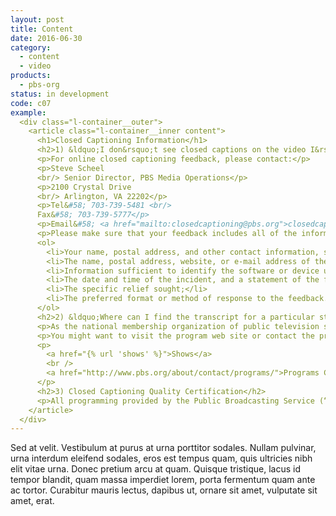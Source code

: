 ```yaml
---
layout: post
title: Content
date: 2016-06-30
category:
  - content
  - video
products:
  - pbs-org
status: in development
code: c07
example:
  <div class="l-container__outer">
    <article class="l-container__inner content">
      <h1>Closed Captioning Information</h1>
      <h2>1) &ldquo;I don&rsquo;t see closed captions on the video I&rsquo;m watching&rdquo;</h2>
      <p>For online closed captioning feedback, please contact:</p>
      <p>Steve Scheel
      <br/> Senior Director, PBS Media Operations</p>
      <p>2100 Crystal Drive
      <br/> Arlington, VA 22202</p>
      <p>Tel&#58; 703-739-5481 <br/>
      Fax&#58; 703-739-5777</p>
      <p>Email&#58; <a href="mailto:closedcaptioning@pbs.org">closedcaptioning@pbs.org</a></p>
      <p>Please make sure that your feedback includes all of the information required by the Federal Communications Commission&#58;</p>
      <ol>
        <li>Your name, postal address, and other contact information, such as telephone number or e-mail address;</li>
        <li>The name, postal address, website, or e-mail address of the video programming distributor and/or video programming owner against which a complaint is made, and information sufficient to identify the particular video programming involved;</li>
        <li>Information sufficient to identify the software or device used to view the program;</li>
        <li>The date and time of the incident, and a statement of the facts sufficient to show that the video programming distributor and/or video programming owner has violated the requirements;</li>
        <li>The specific relief sought;</li>
        <li>The preferred format or method of response to the feedback.</li>
      </ol>
      <h2>2) &ldquo;Where can I find the transcript for a particular story or program?&rdquo;</h2>
      <p>As the national membership organization of public television stations, PBS acquires program rights and distributes programs to its member stations. Due to the fact that PBS is not a production entity, we unfortunately are not able to help you with your transcript request.</p>
      <p>You might want to visit the program web site or contact the producers of the program you are interested in directly to see if you may obtain a transcript. Contact information for most PBS shows can be found on the individual program web site or the PBS Program Contacts page at&#58;</p>
      <p>
        <a href="{% url 'shows' %}">Shows</a>
        <br />
        <a href="http://www.pbs.org/about/contact/programs/">Programs Contacts</a>
      </p>
      <h2>3) Closed Captioning Quality Certification</h2>
      <p>All programming provided by the Public Broadcasting Service (“PBS”) complies with the closed captioning requirements established by the Federal Communications Commission as embodied in 47 C.F.R. § 79.1, including regulations concerning closed captioning quality. Programming provided by PBS complies with these regulations by either&#58; (i) satisfying the caption quality standards set forth in 47 C.F.R. § 79.1(j)(2); (ii) adopting and following the “Video Programmer Best Practices” set forth in 47 C.F.R. § 79.1(k)(1); or (iii) being subject to one or more of the captioning exemptions set forth in 47 C.F.R. § 79.1(d), including programming for which the audio is in a language other than English or Spanish and that is not scripted programming that can be captioned using the “electronic news room” technique; interstitial material, promotional announcements, and public service announcements that are 10 minutes or less in duration; and/or programming that consists primarily of non-vocal music.</p>
    </article>
  </div>
---
```



Sed at velit. Vestibulum at purus at urna porttitor sodales. Nullam pulvinar, urna interdum eleifend sodales, eros est tempus quam, quis ultricies nibh elit vitae urna. Donec pretium arcu at quam. Quisque tristique, lacus id tempor blandit, quam massa imperdiet lorem, porta fermentum quam ante ac tortor. Curabitur mauris lectus, dapibus ut, ornare sit amet, vulputate sit amet, erat.
